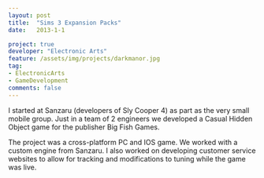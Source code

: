 ```yaml
---
layout: post
title:  "Sims 3 Expansion Packs"
date:   2013-1-1

project: true
developer: "Electronic Arts"
feature: /assets/img/projects/darkmanor.jpg
tag:
- ElectronicArts
- GameDevelopment
comments: false
---
```


I started at Sanzaru (developers of Sly Cooper 4) as part as the very small mobile group. Just in a team of 2 engineers we developed a Casual Hidden Object game for the publisher Big Fish Games.

The project was a cross-platform PC and IOS game. We worked with a custom engine from Sanzaru. I also worked on developing customer service websites to allow for tracking and modifications to tuning while the game was live.
